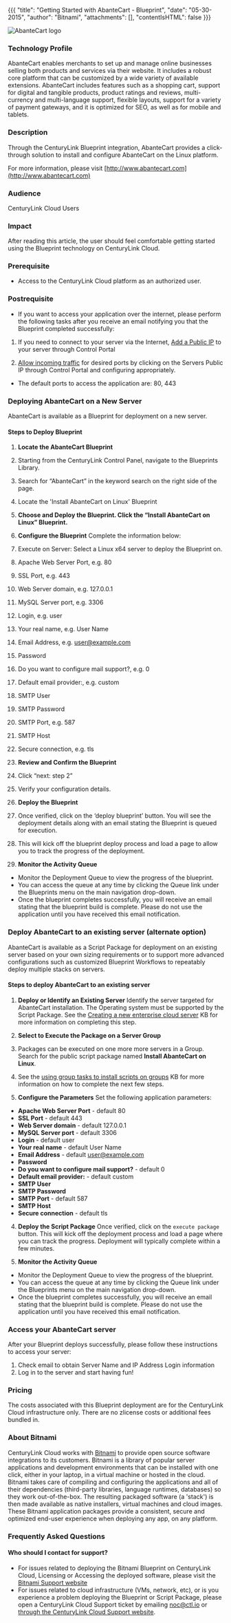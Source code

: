 {{{
  "title": "Getting Started with AbanteCart - Blueprint",
  "date": "05-30-2015",
  "author": "Bitnami",
  "attachments": [],
  "contentIsHTML": false
}}}

![AbanteCart logo](https://bitnami.com/assets/stacks/abantecart/img/abantecart-stack-220x234.png)

### Technology Profile
AbanteCart enables merchants to set up and manage online businesses selling both products and services via their website. It includes a robust core platform that can be customized by a wide variety of available extensions. AbanteCart includes features such as a shopping cart, support for digital and tangible products, product ratings and reviews, multi-currency and multi-language support, flexible layouts, support for a variety of payment gateways, and it is optimized for SEO, as well as for mobile and tablets.

### Description
Through the CenturyLink Blueprint integration, AbanteCart provides a click-through solution to install and configure AbanteCart on the Linux platform.

For more information, please visit [http://www.abantecart.com](http://www.abantecart.com)

### Audience
CenturyLink Cloud Users

### Impact
After reading this article, the user should feel comfortable getting started using the Blueprint technology on CenturyLink Cloud.

### Prerequisite
- Access to the CenturyLink Cloud platform as an authorized user.

### Postrequisite
- If you want to access your application over the internet, please perform the following tasks after you receive an email notifying you that the Blueprint completed successfully:

1. If you need to connect to your server via the Internet, [Add a Public IP](../../Network/how-to-add-public-ip-to-virtual-machine.md) to your server through Control Portal

2. [Allow incoming traffic](../../Network/how-to-add-public-ip-to-virtual-machine.md) for desired ports by clicking on the Servers Public IP through Control Portal and configuring appropriately.
  * The default ports to access the application are: 80, 443

### Deploying AbanteCart on a New Server
AbanteCart is available as a Blueprint for deployment on a new server.

#### Steps to Deploy Blueprint
1. **Locate the AbanteCart Blueprint**
  1. Starting from the CenturyLink Control Panel, navigate to the Blueprints Library.
  2. Search for “AbanteCart” in the keyword search on the right side of the page.
  3. Locate the 'Install AbanteCart on Linux' Blueprint

2. **Choose and Deploy the Blueprint. Click the “Install AbanteCart on Linux” Blueprint.**

3. **Configure the Blueprint** 
Complete the information below:

  1. Execute on Server: Select a Linux x64 server to deploy the Blueprint on.
  2. Apache Web Server Port, e.g. 80
  3. SSL Port, e.g. 443
  4. Web Server domain, e.g. 127.0.0.1
  5. MySQL Server port, e.g. 3306
  6. Login, e.g. user
  7. Your real name, e.g. User Name
  8. Email Address, e.g. user@example.com
  9. Password
  10. Do you want to configure mail support?, e.g. 0
  11. Default email provider:, e.g. custom
  12. SMTP User
  13. SMTP Password
  14. SMTP Port, e.g. 587
  15. SMTP Host
  16. Secure connection, e.g. tls

4. **Review and Confirm the Blueprint**
  1. Click “next: step 2”
  2. Verify your configuration details.

5. **Deploy the Blueprint**
  1. Once verified, click on the ‘deploy blueprint’ button. You will see the deployment details along with an email stating the Blueprint is queued for execution.
  2. This will kick off the blueprint deploy process and load a page to allow you to track the progress of the deployment.

6. **Monitor the Activity Queue**
  * Monitor the Deployment Queue to view the progress of the blueprint.
  * You can access the queue at any time by clicking the Queue link under the Blueprints menu on the main navigation drop-down.
  * Once the blueprint completes successfully, you will receive an email stating that the blueprint build is complete. Please do not use the application until you have received this email notification.

### Deploy AbanteCart to an existing server (alternate option)

AbanteCart is available as a Script Package for deployment on an existing server based on your own sizing requirements or to support more advanced configurations such as customized Blueprint Workflows to repeatably deploy multiple stacks on servers.

#### Steps to deploy AbanteCart to an existing server
1. **Deploy or Identify an Existing Server**
Identify the server targeted for AbanteCart installation.  The Operating system must be supported by the Script Package.  See the [Creating a new enterprise cloud server](../../Servers/creating-a-new-enterprise-cloud-server.md) KB for more information on completing this step.

2. **Select to Execute the Package on a Server Group**
  1. Packages can be executed on one more more servers in a Group.  Search for the public script package named **Install AbanteCart on Linux**.
  2. See the [using group tasks to install scripts on groups](../../Servers/using-group-tasks-to-install-software-and-run-scripts-on-groups.md) KB for more information on how to complete the next few steps.

3. **Configure the Parameters**
Set the following application parameters:

* **Apache Web Server Port** - default 80
* **SSL Port** - default 443
* **Web Server domain** - default 127.0.0.1
* **MySQL Server port** - default 3306
* **Login** - default user
* **Your real name** - default User Name
* **Email Address** - default user@example.com
* **Password**
* **Do you want to configure mail support?** - default 0
* **Default email provider:** - default custom
* **SMTP User**
* **SMTP Password**
* **SMTP Port** - default 587
* **SMTP Host**
* **Secure connection** - default tls

4. **Deploy the Script Package**
Once verified, click on the `execute package` button. This will kick off the deployment process and load a page where you can track the progress. Deployment will typically complete within a few minutes.

5. **Monitor the Activity Queue**
  * Monitor the Deployment Queue to view the progress of the blueprint.
  * You can access the queue at any time by clicking the Queue link under the Blueprints menu on the main navigation drop-down.
  * Once the blueprint completes successfully, you will receive an email stating that the blueprint build is complete. Please do not use the application until you have received this email notification.

### Access your AbanteCart server
After your Blueprint deploys successfully, please follow these instructions to access your server:

  1. Check email to obtain Server Name and IP Address Login information
  2. Log in to the server and start having fun!

### Pricing
The costs associated with this Blueprint deployment are for the CenturyLink Cloud infrastructure only.  There are no zlicense costs or additional fees bundled in.

### About Bitnami
CenturyLink Cloud works with [Bitnami](http://www.bitnami.com) to provide open source software integrations to its customers.  Bitnami is a library of popular server applications and development environments that can be installed with one click, either in your laptop, in a virtual machine or hosted in the cloud. Bitnami takes care of compiling and configuring the applications and all of their dependencies (third-party libraries, language runtimes, databases) so they work out-of-the-box. The resulting packaged software (a 'stack') is then made available as native installers, virtual machines and cloud images. These Bitnami application packages provide a consistent, secure and optimized end-user experience when deploying any app, on any platform.

### Frequently Asked Questions

#### Who should I contact for support?
* For issues related to deploying the Bitnami Blueprint on CenturyLink Cloud, Licensing or Accessing the deployed software, please visit the [Bitnami Support website](http://www.bitnami.com/support)
* For issues related to cloud infrastructure (VMs, network, etc), or is you experience a problem deploying the Blueprint or Script Package, please open a CenturyLink Cloud Support ticket by emailing [noc@ctl.io](mailto:noc@ctl.io) or [through the CenturyLink Cloud Support website](https://t3n.zendesk.com/tickets/new).
